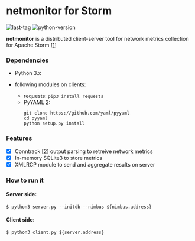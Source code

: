# netmonitor for Storm #

![last-tag](https://img.shields.io/github/tag-pre/ale93p/storm-netmonitor.svg?style=flat)
![python-version](https://img.shields.io/badge/python-3.5%2B-yellow.svg)

**netmonitor** is a distributed client-server tool for network metrics collection for Apache Storm [[1](http://storm.apache.org/)]

### Dependencies ###

* Python 3.x

* following modules on clients:
  
    * requests: `pip3 install requests`
    * PyYAML [2](https://github.com/yaml/pyyaml):
        ```
        git clone https://github.com/yaml/pyyaml
        cd pyyaml
        python setup.py install
        ```

### Features ###

- [x] Conntrack [[2](http://conntrack-tools.netfilter.org/)] output parsing to retreive network metrics
- [x] In-memory SQLite3 to store metrics
- [x] XMLRCP module to send and aggregate results on server

### How to run it ###

#### Server side:

```
$ python3 server.py --initdb --nimbus ${nimbus.address}
```

#### Client side:    
```
$ python3 client.py ${server.address}
```
